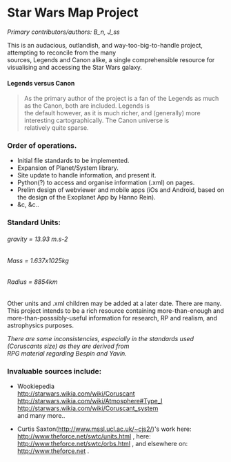 
Star Wars Map Project
============

*Primary contributors/authors: B_n, J_ss*

This is an audacious, outlandish, and way-too-big-to-handle project, attempting to reconcile from the many  
sources, Legends and Canon alike, a single comprehensible resource for visualising and accessing the Star Wars galaxy.

#### Legends versus Canon
> As the primary author of the project is a fan of the Legends as much as the Canon, both are included. Legends is  
the default however, as it is much richer, and (generally) more interesting cartographically. The Canon universe is  
relatively quite sparse.

### Order of operations. 
* Initial file standards to be implemented.
* Expansion of Planet/System library.
* Site update to handle information, and present it.
* Python(?) to access and organise information (.xml) on pages.
* Prelim design of webviewer and mobile apps (iOs and Android, based on the design of the Exoplanet App by Hanno Rein).
* &c, &c..

### Standard Units:

###### gravity = 13.93 m.s-2  
###### Mass = 1.637x1025kg  
###### Radius = 8854km

Other units and .xml children may be added at a later date. There are many. This project intends to be a rich resource containing more-than-enough and more-than-posssibly-useful information for research, RP and realism, and astrophysics purposes.


*There are some inconsistencies, especially in the standards used (Coruscants size) as they are derived from  
RPG material regarding Bespin and Yavin.*

### Invaluable sources include:
* Wookiepedia  
http://starwars.wikia.com/wiki/Coruscant  
http://starwars.wikia.com/wiki/Atmosphere#Type_I  
http://starwars.wikia.com/wiki/Coruscant_system  
and many more..

* Curtis Saxton(http://www.mssl.ucl.ac.uk/~cjs2/)'s work here:  
http://www.theforce.net/swtc/units.html , here:  
http://www.theforce.net/swtc/orbs.html  , and elsewhere  on:  
http://www.theforce.net .
